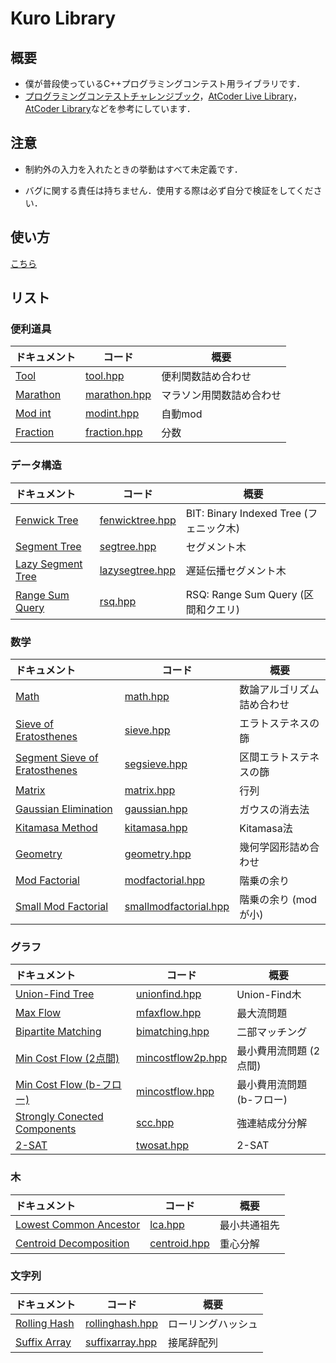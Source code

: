 # Kuro Library

## 概要

- 僕が普段使っているC++プログラミングコンテスト用ライブラリです．
- [プログラミングコンテストチャレンジブック](https://www.amazon.co.jp/%E3%83%97%E3%83%AD%E3%82%B0%E3%83%A9%E3%83%9F%E3%83%B3%E3%82%B0%E3%82%B3%E3%83%B3%E3%83%86%E3%82%B9%E3%83%88%E3%83%81%E3%83%A3%E3%83%AC%E3%83%B3%E3%82%B8%E3%83%96%E3%83%83%E3%82%AF-%E7%AC%AC2%E7%89%88-%EF%BD%9E%E5%95%8F%E9%A1%8C%E8%A7%A3%E6%B1%BA%E3%81%AE%E3%82%A2%E3%83%AB%E3%82%B4%E3%83%AA%E3%82%BA%E3%83%A0%E6%B4%BB%E7%94%A8%E5%8A%9B%E3%81%A8%E3%82%B3%E3%83%BC%E3%83%87%E3%82%A3%E3%83%B3%E3%82%B0%E3%83%86%E3%82%AF%E3%83%8B%E3%83%83%E3%82%AF%E3%82%92%E9%8D%9B%E3%81%88%E3%82%8B%EF%BD%9E-%E7%A7%8B%E8%91%89%E6%8B%93%E5%93%89/dp/4839941068)，[AtCoder Live Library](https://github.com/atcoder/live_library)，[AtCoder Library](https://github.com/atcoder/ac-library)などを参考にしています．

## 注意

- 制約外の入力を入れたときの挙動はすべて未定義です．

- バグに関する責任は持ちません．使用する際は必ず自分で検証をしてください．

## 使い方

[こちら](document/howtouse.md)

## リスト


### 便利道具

| ドキュメント                     | コード                            | 概要                     |
| :------------------------------- | --------------------------------- | ------------------------ |
| [Tool](document/tool.md)         | [tool.hpp](kuro/tool.hpp)         | 便利関数詰め合わせ       |
| [Marathon](document/marathon.md) | [marathon.hpp](kuro/marathon.hpp) | マラソン用関数詰め合わせ |
| [Mod int](document/modint.md)                         | [modint.hpp](kuro/modint.hpp)     | 自動mod                    |
| [Fraction](document/fraction.md) | [fraction.hpp](kuro/fraction.hpp) | 分数 |


### データ構造

| ドキュメント                                 | コード                                  | 概要                                    |
| :------------------------------------------- | --------------------------------------- | --------------------------------------- |
| [Fenwick Tree](document/fenwicktree.md)      | [fenwicktree.hpp](kuro/fenwicktree.hpp) | BIT: Binary Indexed Tree (フェニック木) |
| [Segment Tree](document/segtree.md)          | [segtree.hpp](kuro/segtree.hpp)         | セグメント木                            |
| [Lazy Segment Tree](document/lazysegtree.md) | [lazysegtree.hpp](kuro/lazysegtree.hpp) | 遅延伝播セグメント木                    |
| [Range Sum Query](document/rsq.md)           | [rsq.hpp](kuro/rsq.hpp)                 | RSQ: Range Sum Query (区間和クエリ)     |

### 数学

| ドキュメント                                          | コード                            | 概要                       |
| :---------------------------------------------------- | --------------------------------- | -------------------------- |
| [Math](document/math.md)                              | [math.hpp](kuro/math.hpp)         | 数論アルゴリズム詰め合わせ |
| [Sieve of Eratosthenes](document/sieve.md)            | [sieve.hpp](kuro/sieve.hpp)       | エラトステネスの篩         |
| [Segment Sieve of Eratosthenes](document/segsieve.md) | [segsieve.hpp](kuro/segsieve.hpp) | 区間エラトステネスの篩     |
| [Matrix](document/matrix.md)                          | [matrix.hpp](kuro/matrix.hpp)     | 行列                       |
| [Gaussian Elimination](document/gaussian.md)          | [gaussian.hpp](kuro/gaussian.hpp) | ガウスの消去法             |
| [Kitamasa Method](document/kitamasa.md)               | [kitamasa.hpp](kuro/kitamasa.hpp) | Kitamasa法                 |
| [Geometry](document/geometry.md)                      | [geometry.hpp](kuro/geometry.hpp)      | 幾何学図形詰め合わせ       |
| [Mod Factorial](document/modfactorial.md) | [modfactorial.hpp](kuro/modfactorial.hpp) | 階乗の余り |
| [Small Mod Factorial](document/smallmodfactorial.md) | [smallmodfactorial.hpp](kuro/smallmodfactorial.hpp) | 階乗の余り (modが小) |

### グラフ

| ドキュメント                                        | コード                                      | 概要                      |
| :-------------------------------------------------- | ------------------------------------------- | ------------------------- |
| [Union-Find Tree](document/unionfind.md)            | [unionfind.hpp](kuro/unionfind.hpp)         | Union-Find木              |
| [Max Flow](document/maxflow.md)                     | [mfaxflow.hpp](kuro/maxflow.hpp)            | 最大流問題                |
| [Bipartite Matching](document/bimatching.md)        | [bimatching.hpp](kuro/bimatching.hpp)       | 二部マッチング            |
| [Min Cost Flow (2点間)](document/mincostflow2p.md)  | [mincostflow2p.hpp](kuro/mincostflow2p.hpp) | 最小費用流問題 (2点間)    |
| [Min Cost Flow (b-フロー)](document/mincostflow.md) | [mincostflow.hpp](kuro/mincostflow.hpp)     | 最小費用流問題 (b-フロー) |
| [Strongly Conected Components](document/scc.md)     | [scc.hpp](kuro/scc.hpp)                     | 強連結成分分解            |
| [2-SAT](document/twosat.md)                         | [twosat.hpp](kuro/twosat.hpp)               | 2-SAT                     |

### 木

| ドキュメント                                   | コード                            | 概要         |
| :--------------------------------------------- | --------------------------------- | ------------ |
| [Lowest Common Ancestor](document/lca.md)      | [lca.hpp](kuro/lca.hpp)           | 最小共通祖先 |
| [Centroid Decomposition](document/centroid.md) | [centroid.hpp](kuro/centroid.hpp) | 重心分解     |

### 文字列

| ドキュメント                            | コード                                  | 概要               |
| :-------------------------------------- | --------------------------------------- | ------------------ |
| [Rolling Hash](document/rollinghash.md) | [rollinghash.hpp](kuro/rollinghash.hpp) | ローリングハッシュ |
| [Suffix Array](document/suffixarray.md) | [suffixarray.hpp](kuro/suffixarray.hpp) | 接尾辞配列         |

